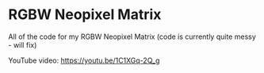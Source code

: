 # RGBW Neopixel Matrix

All of the code for my RGBW Neopixel Matrix (code is currently quite messy - will fix)

YouTube video: https://youtu.be/1C1XGq-2Q_g
